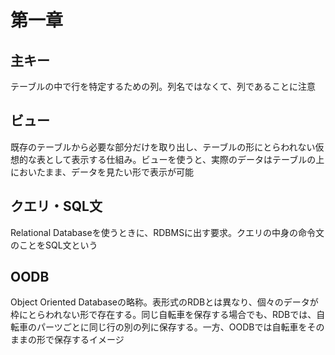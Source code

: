 # 第一章
## 主キー
テーブルの中で行を特定するための列。列名ではなくて、列であることに注意

## ビュー
既存のテーブルから必要な部分だけを取り出し、テーブルの形にとらわれない仮想的な表として表示する仕組み。ビューを使うと、実際のデータはテーブルの上においたまま、データを見たい形で表示が可能

## クエリ・SQL文
Relational Databaseを使うときに、RDBMSに出す要求。クエリの中身の命令文のことをSQL文という

## OODB
Object Oriented Databaseの略称。表形式のRDBとは異なり、個々のデータが枠にとらわれない形で存在する。同じ自転車を保存する場合でも、RDBでは、自転車のパーツごとに同じ行の別の列に保存する。一方、OODBでは自転車をそのままの形で保存するイメージ
